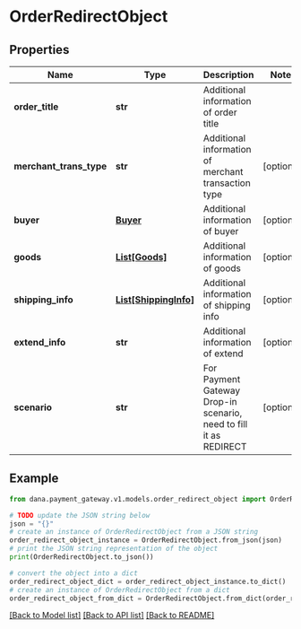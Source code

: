 # OrderRedirectObject


## Properties

Name | Type | Description | Notes
------------ | ------------- | ------------- | -------------
**order_title** | **str** | Additional information of order title | 
**merchant_trans_type** | **str** | Additional information of merchant transaction type | [optional] 
**buyer** | [**Buyer**](Buyer.md) | Additional information of buyer | [optional] 
**goods** | [**List[Goods]**](Goods.md) | Additional information of goods | [optional] 
**shipping_info** | [**List[ShippingInfo]**](ShippingInfo.md) | Additional information of shipping info | [optional] 
**extend_info** | **str** | Additional information of extend | [optional] 
**scenario** | **str** | For Payment Gateway Drop-in scenario, need to fill it as REDIRECT | [optional] 

## Example

```python
from dana.payment_gateway.v1.models.order_redirect_object import OrderRedirectObject

# TODO update the JSON string below
json = "{}"
# create an instance of OrderRedirectObject from a JSON string
order_redirect_object_instance = OrderRedirectObject.from_json(json)
# print the JSON string representation of the object
print(OrderRedirectObject.to_json())

# convert the object into a dict
order_redirect_object_dict = order_redirect_object_instance.to_dict()
# create an instance of OrderRedirectObject from a dict
order_redirect_object_from_dict = OrderRedirectObject.from_dict(order_redirect_object_dict)
```
[[Back to Model list]](../README.md#documentation-for-models) [[Back to API list]](../README.md#documentation-for-api-endpoints) [[Back to README]](../README.md)


